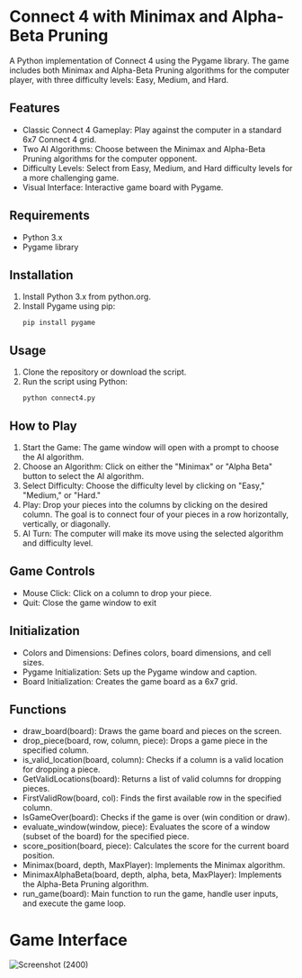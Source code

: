 # Connect 4 with Minimax and Alpha-Beta Pruning

A Python implementation of Connect 4 using the Pygame library. The game includes both Minimax and Alpha-Beta Pruning algorithms for the computer player, with three difficulty levels: Easy, Medium, and Hard.

## Features
- Classic Connect 4 Gameplay: Play against the computer in a standard 6x7 Connect 4 grid.
- Two AI Algorithms: Choose between the Minimax and Alpha-Beta Pruning algorithms for the computer opponent.
- Difficulty Levels: Select from Easy, Medium, and Hard difficulty levels for a more challenging game.
- Visual Interface: Interactive game board with Pygame.
  
## Requirements
- Python 3.x
- Pygame library

## Installation
1. Install Python 3.x from python.org.
2. Install Pygame using pip:
   ```
   pip install pygame
   ```

  ## Usage
1. Clone the repository or download the script.
1. Run the script using Python:
   ```
   python connect4.py
   ```

## How to Play
1. Start the Game: The game window will open with a prompt to choose the AI algorithm.
2. Choose an Algorithm: Click on either the "Minimax" or "Alpha Beta" button to select the AI algorithm.
3. Select Difficulty: Choose the difficulty level by clicking on "Easy," "Medium," or "Hard."
4. Play: Drop your pieces into the columns by clicking on the desired column. The goal is to connect four of your pieces in a row horizontally, vertically, or diagonally.
5. AI Turn: The computer will make its move using the selected algorithm and difficulty level.


## Game Controls
- Mouse Click: Click on a column to drop your piece.
- Quit: Close the game window to exit

## Initialization
- Colors and Dimensions: Defines colors, board dimensions, and cell sizes.
- Pygame Initialization: Sets up the Pygame window and caption.
- Board Initialization: Creates the game board as a 6x7 grid.

## Functions
- draw_board(board): Draws the game board and pieces on the screen.
- drop_piece(board, row, column, piece): Drops a game piece in the specified column.
- is_valid_location(board, column): Checks if a column is a valid location for dropping a piece.
- GetValidLocations(board): Returns a list of valid columns for dropping pieces.
- FirstValidRow(board, col): Finds the first available row in the specified column.
- IsGameOver(board): Checks if the game is over (win condition or draw).
- evaluate_window(window, piece): Evaluates the score of a window (subset of the board) for the specified piece.
- score_position(board, piece): Calculates the score for the current board position.
- Minimax(board, depth, MaxPlayer): Implements the Minimax algorithm.
- MinimaxAlphaBeta(board, depth, alpha, beta, MaxPlayer): Implements the Alpha-Beta Pruning algorithm.
- run_game(board): Main function to run the game, handle user inputs, and execute the game loop.


# Game Interface
![Screenshot (2400)](https://github.com/sottohy/Connect-4-game/assets/91037437/25be0067-2cc7-46be-9e0a-6776affb2bb1)
